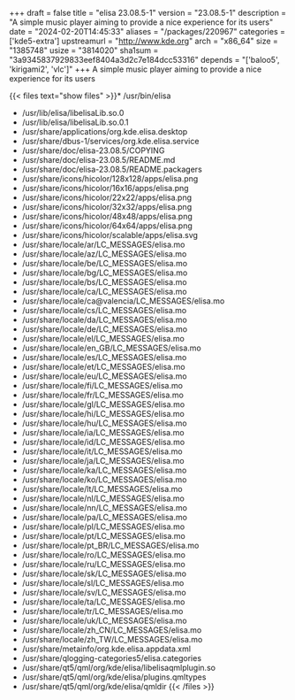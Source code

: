 +++
draft = false
title = "elisa 23.08.5-1"
version = "23.08.5-1"
description = "A simple music player aiming to provide a nice experience for its users"
date = "2024-02-20T14:45:33"
aliases = "/packages/220967"
categories = ['kde5-extra']
upstreamurl = "http://www.kde.org"
arch = "x86_64"
size = "1385748"
usize = "3814020"
sha1sum = "3a9345837929833eef8404a3d2c7e184dcc53316"
depends = "['baloo5', 'kirigami2', 'vlc']"
+++
A simple music player aiming to provide a nice experience for its users

{{< files text="show files" >}}* /usr/bin/elisa
* /usr/lib/elisa/libelisaLib.so.0
* /usr/lib/elisa/libelisaLib.so.0.1
* /usr/share/applications/org.kde.elisa.desktop
* /usr/share/dbus-1/services/org.kde.elisa.service
* /usr/share/doc/elisa-23.08.5/COPYING
* /usr/share/doc/elisa-23.08.5/README.md
* /usr/share/doc/elisa-23.08.5/README.packagers
* /usr/share/icons/hicolor/128x128/apps/elisa.png
* /usr/share/icons/hicolor/16x16/apps/elisa.png
* /usr/share/icons/hicolor/22x22/apps/elisa.png
* /usr/share/icons/hicolor/32x32/apps/elisa.png
* /usr/share/icons/hicolor/48x48/apps/elisa.png
* /usr/share/icons/hicolor/64x64/apps/elisa.png
* /usr/share/icons/hicolor/scalable/apps/elisa.svg
* /usr/share/locale/ar/LC_MESSAGES/elisa.mo
* /usr/share/locale/az/LC_MESSAGES/elisa.mo
* /usr/share/locale/be/LC_MESSAGES/elisa.mo
* /usr/share/locale/bg/LC_MESSAGES/elisa.mo
* /usr/share/locale/bs/LC_MESSAGES/elisa.mo
* /usr/share/locale/ca/LC_MESSAGES/elisa.mo
* /usr/share/locale/ca@valencia/LC_MESSAGES/elisa.mo
* /usr/share/locale/cs/LC_MESSAGES/elisa.mo
* /usr/share/locale/da/LC_MESSAGES/elisa.mo
* /usr/share/locale/de/LC_MESSAGES/elisa.mo
* /usr/share/locale/el/LC_MESSAGES/elisa.mo
* /usr/share/locale/en_GB/LC_MESSAGES/elisa.mo
* /usr/share/locale/es/LC_MESSAGES/elisa.mo
* /usr/share/locale/et/LC_MESSAGES/elisa.mo
* /usr/share/locale/eu/LC_MESSAGES/elisa.mo
* /usr/share/locale/fi/LC_MESSAGES/elisa.mo
* /usr/share/locale/fr/LC_MESSAGES/elisa.mo
* /usr/share/locale/gl/LC_MESSAGES/elisa.mo
* /usr/share/locale/hi/LC_MESSAGES/elisa.mo
* /usr/share/locale/hu/LC_MESSAGES/elisa.mo
* /usr/share/locale/ia/LC_MESSAGES/elisa.mo
* /usr/share/locale/id/LC_MESSAGES/elisa.mo
* /usr/share/locale/it/LC_MESSAGES/elisa.mo
* /usr/share/locale/ja/LC_MESSAGES/elisa.mo
* /usr/share/locale/ka/LC_MESSAGES/elisa.mo
* /usr/share/locale/ko/LC_MESSAGES/elisa.mo
* /usr/share/locale/lt/LC_MESSAGES/elisa.mo
* /usr/share/locale/nl/LC_MESSAGES/elisa.mo
* /usr/share/locale/nn/LC_MESSAGES/elisa.mo
* /usr/share/locale/pa/LC_MESSAGES/elisa.mo
* /usr/share/locale/pl/LC_MESSAGES/elisa.mo
* /usr/share/locale/pt/LC_MESSAGES/elisa.mo
* /usr/share/locale/pt_BR/LC_MESSAGES/elisa.mo
* /usr/share/locale/ro/LC_MESSAGES/elisa.mo
* /usr/share/locale/ru/LC_MESSAGES/elisa.mo
* /usr/share/locale/sk/LC_MESSAGES/elisa.mo
* /usr/share/locale/sl/LC_MESSAGES/elisa.mo
* /usr/share/locale/sv/LC_MESSAGES/elisa.mo
* /usr/share/locale/ta/LC_MESSAGES/elisa.mo
* /usr/share/locale/tr/LC_MESSAGES/elisa.mo
* /usr/share/locale/uk/LC_MESSAGES/elisa.mo
* /usr/share/locale/zh_CN/LC_MESSAGES/elisa.mo
* /usr/share/locale/zh_TW/LC_MESSAGES/elisa.mo
* /usr/share/metainfo/org.kde.elisa.appdata.xml
* /usr/share/qlogging-categories5/elisa.categories
* /usr/share/qt5/qml/org/kde/elisa/libelisaqmlplugin.so
* /usr/share/qt5/qml/org/kde/elisa/plugins.qmltypes
* /usr/share/qt5/qml/org/kde/elisa/qmldir
{{< /files >}}